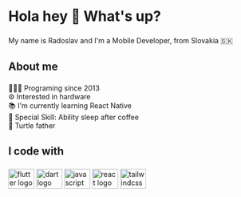 <h1 align="left">Hola hey 👋 What's up?</h1>

###

<p align="left">My name is Radoslav and I'm a Mobile Developer, from Slovakia 🇸🇰</p>

###

<h2 align="left">About me</h2>

###

<p align="left">🧑🏼‍💻 Programing since 2013 <br>⚙️ Interested in hardware<br>📚 I'm currently learning React Native<br>💪 Special Skill: Ability sleep after coffee<br>🐢 Turtle father</p>

###

<h2 align="left">I code with</h2>

###

<div align="left">
  <img src="https://cdn.jsdelivr.net/gh/devicons/devicon/icons/flutter/flutter-original.svg" height="40" width="52" alt="flutter logo"  />
  <img src="https://cdn.jsdelivr.net/gh/devicons/devicon/icons/dart/dart-original.svg" height="40" width="52" alt="dart logo"  />
  <img src="https://cdn.jsdelivr.net/gh/devicons/devicon/icons/javascript/javascript-original.svg" height="40" width="52" alt="javascript logo"  />
  <img src="https://cdn.jsdelivr.net/gh/devicons/devicon/icons/react/react-original.svg" height="40" width="52" alt="react logo"  />
  <img src="https://cdn.jsdelivr.net/gh/devicons/devicon/icons/tailwindcss/tailwindcss-plain.svg" height="40" width="52" alt="tailwindcss logo"  />
</div>


